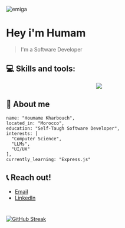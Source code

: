 ![emiga](https://i.ibb.co/ygD0nH3/gifgif.gif)

 # Hey i'm Humam 
 > I'm a Software Developer

## 💻 Skills and tools:
<p align="center">
  <a href="https://skillicons.dev" align="center">
    <img src="https://skillicons.dev/icons?i=html,css,tailwind,sass,javascript,typescript,react,redux,jest,nextjs,threejs,nodejs,express,py,django,prisma,postgres,mysql,mongodb,nginx,linux,bash,git,postman,docker,figma&theme=dark" />
  </a>
</p>

## 👋 About me
```
name: "Houmame Kharbouch",
located_in: "Morocco",
education: "Self-Taugh Software Developer",
interests: [
  "Computer Science",
  "LLMs",
  "UI/UX"
],
currently_learning: "Express.js"
```
## 📞 Reach out!
- [Email](mailto:dev.humam@gmail.com)
- [LinkedIn](https://www.linkedin.com/in/humam-dev/)

#
[![GitHub Streak](https://streak-stats.demolab.com?user=Humaminho&theme=prussian&border_radius=&ring=EB852C&fire=EB5D20&background=090D13&currStreakLabel=EB852C&currStreakNum=EBEBEB)](https://git.io/streak-stats)
